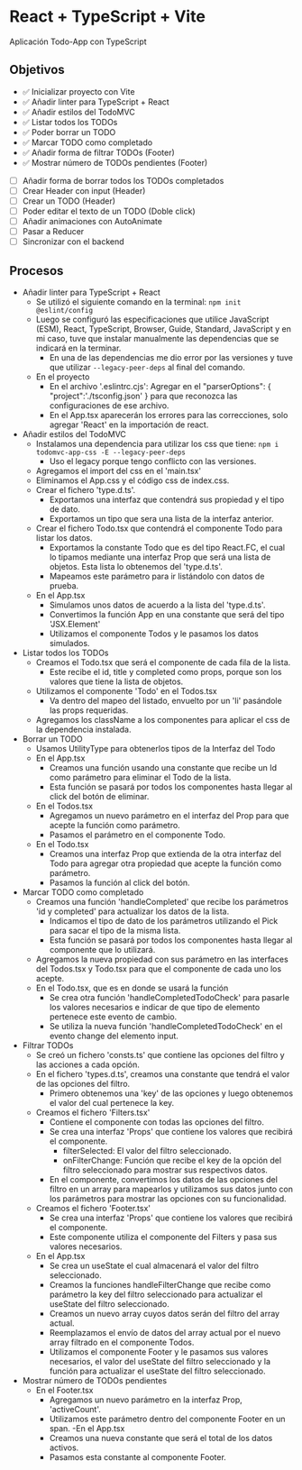 # React + TypeScript + Vite

Aplicación Todo-App con TypeScript

## Objetivos

- ✅ Inicializar proyecto con Vite
- ✅ Añadir linter para TypeScript + React
- ✅ Añadir estilos del TodoMVC
- ✅ Listar todos los TODOs
- ✅ Poder borrar un TODO
- ✅ Marcar TODO como completado
- ✅ Añadir forma de filtrar TODOs (Footer)
- ✅ Mostrar número de TODOs pendientes (Footer)
- [ ] Añadir forma de borrar todos los TODOs completados
- [ ] Crear Header con input (Header)
- [ ] Crear un TODO (Header)
- [ ] Poder editar el texto de un TODO (Doble click)
- [ ] Añadir animaciones con AutoAnimate
- [ ] Pasar a Reducer
- [ ] Sincronizar con el backend

## Procesos

- Añadir linter para TypeScript + React
  - Se utilizó el siguiente comando en la terminal: `npm init @eslint/config`
  - Luego se configuró las especificaciones que utilice JavaScript (ESM), React, TypeScript, Browser, Guide, Standard, JavaScript y en mi caso, tuve que instalar manualmente las dependencias que se indicará en la terminar.
    - En una de las dependencias me dio error por las versiones y tuve que utilizar `--legacy-peer-deps` al final del comando.
  - En el proyecto
    - En el archivo '.eslintrc.cjs': Agregar en el "parserOptions": {
        "project":'./tsconfig.json'
    } para que reconozca las configuraciones de ese archivo.
    - En el App.tsx aparecerán los errores para las correcciones, solo agregar 'React' en la importación de react.
- Añadir estilos del TodoMVC
  - Instalamos una dependencia para utilizar los css que tiene: `npm i todomvc-app-css -E --legacy-peer-deps`
    - Uso el legacy porque tengo conflicto con las versiones.
  - Agregamos el import del css en el 'main.tsx'
  - Eliminamos el App.css y el código css de index.css.
  - Crear el fichero 'type.d.ts'.
    - Exportamos una interfaz que contendrá sus propiedad y el tipo de dato.
    - Exportamos un tipo que sera una lista de la interfaz anterior.
  - Crear el fichero Todo.tsx que contendrá el componente Todo para listar los datos.
    - Exportamos la constante Todo que es del tipo React.FC, el cual lo tipamos mediante una interfaz Prop que será una lista de objetos. Esta lista lo obtenemos del 'type.d.ts'.
    - Mapeamos este parámetro para ir listándolo con datos de prueba.
  - En el App.tsx
    - Simulamos unos datos de acuerdo a la lista del 'type.d.ts'.
    - Convertimos la función App en una constante que será del tipo 'JSX.Element'
    - Utilizamos el componente Todos y le pasamos los datos simulados.
- Listar todos los TODOs
  - Creamos el Todo.tsx que será el componente de cada fila de la lista.
    - Este recibe el id, title y completed como props, porque son los valores que tiene la lista de objetos.
  - Utilizamos el componente 'Todo' en el Todos.tsx
    - Va dentro del mapeo del listado, envuelto por un 'li' pasándole las props requeridas.
  - Agregamos los className a los componentes para aplicar el css de la dependencia instalada.
- Borrar un TODO
  - Usamos UtilityType para obtenerlos tipos de la Interfaz del Todo
  - En el App.tsx
    - Creamos una función usando una constante que recibe un Id como parámetro para eliminar el Todo de la lista.
    - Esta función se pasará por todos los componentes hasta llegar al click del botón de eliminar.
  - En el Todos.tsx
    - Agregamos un nuevo parámetro en el interfaz del Prop para que acepte la función como parámetro.
    - Pasamos el parámetro en el componente Todo.
  - En el Todo.tsx
    - Creamos una interfaz Prop que extienda de la otra interfaz del Todo para agregar otra propiedad que acepte la función como parámetro.
    - Pasamos la función al click del botón.
- Marcar TODO como completado
  - Creamos una función 'handleCompleted' que recibe los parámetros 'id y completed' para actualizar los datos de la lista.
    - Indicamos el tipo de dato de los parámetros utilizando el Pick para sacar el tipo de la misma lista.
    - Esta función se pasará por todos los componentes hasta llegar al componente que lo utilizará.
  - Agregamos la nueva propiedad con sus parámetro en las interfaces del Todos.tsx y Todo.tsx para que el componente de cada uno los acepte.
  - En el Todo.tsx, que es en donde se usará la función
    - Se crea otra función 'handleCompletedTodoCheck' para pasarle los valores necesarios e indicar de que tipo de elemento pertenece este evento de cambio.
    - Se utiliza la nueva función 'handleCompletedTodoCheck' en el evento change del elemento input.
- Filtrar TODOs
  - Se creó un fichero 'consts.ts' que contiene las opciones del filtro y las acciones a cada opción.
  - En el fichero 'types.d.ts', creamos una constante que tendrá el valor de las opciones del filtro.
    - Primero obtenemos una 'key' de las opciones y luego obtenemos el valor del cual pertenece la key.
  - Creamos el fichero 'Filters.tsx'
    - Contiene el componente con todas las opciones del filtro.
    - Se crea una interfaz 'Props' que contiene los valores que recibirá el componente.
      - filterSelected: El valor del filtro seleccionado.
      - onFilterChange: Función que recibe el key de la opción del filtro seleccionado para mostrar sus respectivos datos.
    - En el componente, convertimos los datos de las opciones del filtro en un array para mapearlos y utilizamos sus datos junto con los parámetros para mostrar las opciones con su funcionalidad.
  - Creamos el fichero 'Footer.tsx'
    - Se crea una interfaz 'Props' que contiene los valores que recibirá el componente.
    - Este componente utiliza el componente del Filters y pasa sus valores necesarios.
  - En el App.tsx
    - Se crea un useState el cual almacenará el valor del filtro seleccionado.
    - Creamos la funciones handleFilterChange que recibe como parámetro la key del filtro seleccionado para actualizar el useState del filtro seleccionado.
    - Creamos un nuevo array cuyos datos serán del filtro del array actual.
    - Reemplazamos el envío de datos del array actual por el nuevo array filtrado en el componente Todos.
    - Utilizamos el componente Footer y le pasamos sus valores necesarios, el valor del useState del filtro seleccionado y la función para actualizar el useState del filtro seleccionado.
- Mostrar número de TODOs pendientes
  - En el Footer.tsx
    - Agregamos un nuevo parámetro en la interfaz Prop, 'activeCount'.
    - Utilizamos este parámetro dentro del componente Footer en un span.
  -En el App.tsx
    - Creamos una nueva constante que será el total de los datos activos.
    - Pasamos esta constante al componente Footer.
